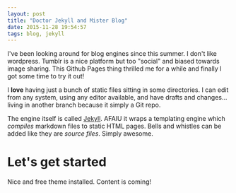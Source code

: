 ```yaml
---
layout: post
title: "Doctor Jekyll and Mister Blog"
date: 2015-11-28 19:54:57
tags: blog, jekyll
---
```

I've been looking around for blog engines since this summer. I don't like wordpress. Tumblr is a nice platform but too "social" and biased towards image sharing. This Github Pages thing thrilled me for a while and finally I got some time to try it out!

I **love** having just a bunch of static files sitting in some directories. I can edit from any system, using any editor available, and have drafts and changes... living in another branch because it simply a Git repo.

The engine itself is called [Jekyll](https://jekyllrb.com/). AFAIU it wraps a templating engine which _compiles_ markdown files to static HTML pages. Bells and whistles can be added like they are _source files_. Simply awesome.

# Let's get started
Nice and free theme installed. Content is coming!


